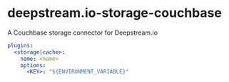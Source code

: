 # deepstream.io-storage-couchbase
A Couchbase storage connector for Deepstream.io

```yaml
plugins:
  <storage|cache>:
    name: <name>
    options:
      <KEY>: "${ENVIRONMENT_VARIABLE}"
```